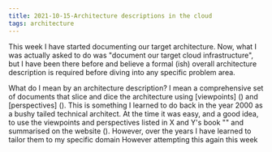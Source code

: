 ```yaml
---
title: 2021-10-15-Architecture descriptions in the cloud
tags: architecture
---
```


This week I have started documenting our target architecture. Now, what I was actually asked to do was "document our target cloud infrastructure", but I have been there before and believe a formal (ish) overall architecture description is required before diving into any specific problem area.

What do I mean by an architecture description? I mean a comprehensive set of documents that slice and dice the architecture using [viewpoints] () and [perspectives] ().
This is something I learned to do back in the year 2000 as a bushy tailed technical architect.
At the time it was easy, and a good idea, to use the viewpoints and perspectives listed in X and Y's book "" and summarised on the website ().
However, over the years I have learned to tailor them to my specific domain 
However attempting this again this week
